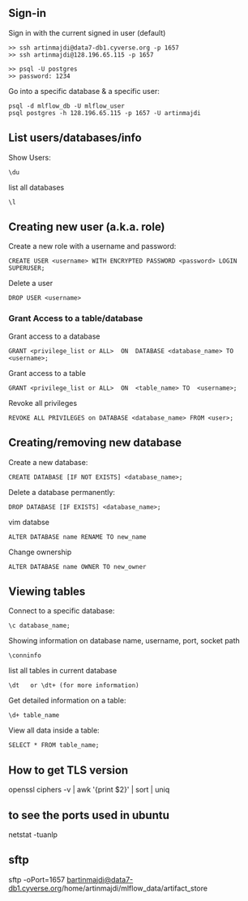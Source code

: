  



## Sign-in
Sign in with the current signed in user (default) 
    
    >> ssh artinmajdi@data7-db1.cyverse.org -p 1657
    >> ssh artinmajdi@128.196.65.115 -p 1657
    
    >> psql -U postgres
    >> password: 1234

Go into a specific database & a specific user:     
    
    psql -d mlflow_db -U mlflow_user
    psql postgres -h 128.196.65.115 -p 1657 -U artinmajdi

## List users/databases/info
Show Users:                           
    
    \du
   
list all databases                    
    
    \l


## Creating new user (a.k.a. role)
Create a new role with a username and password: 
                              
    CREATE USER <username> WITH ENCRYPTED PASSWORD <password> LOGIN SUPERUSER;
   
Delete a user 

    DROP USER <username>

### Grant Access to a table/database
Grant access to a database                      
   
    GRANT <privilege_list or ALL>  ON  DATABASE <database_name> TO  <username>;

Grant access to a table                      
    
    GRANT <privilege_list or ALL>  ON  <table_name> TO  <username>;
   
Revoke all privileges

    REVOKE ALL PRIVILEGES on DATABASE <database_name> FROM <user>;

## Creating/removing new database
Create a new database:                          
    
    CREATE DATABASE [IF NOT EXISTS] <database_name>;

Delete a database permanently:                  
    
    DROP DATABASE [IF EXISTS] <database_name>;

vim databse
    
    ALTER DATABASE name RENAME TO new_name

Change ownership
    
    ALTER DATABASE name OWNER TO new_owner

## Viewing tables
Connect to a specific database:       
   
    \c database_name;
   
Showing information on database name, username, port, socket path    
    
    \conninfo

list all tables in current database   
    
    \dt   or \dt+ (for more information)

   
Get detailed information on a table:  
    
    \d+ table_name
   
View all data inside a table:                    
    
    SELECT * FROM table_name;



## How to get TLS version
openssl ciphers -v | awk '{print $2}' | sort | uniq

## to see the ports used in ubuntu
netstat -tuanlp


## sftp
sftp -oPort=1657 bartinmajdi@data7-db1.cyverse.org/home/artinmajdi/mlflow_data/artifact_store